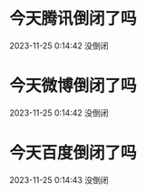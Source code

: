 # 今天腾讯倒闭了吗

2023-11-25 0:14:42 没倒闭

# 今天微博倒闭了吗

2023-11-25 0:14:42 没倒闭

# 今天百度倒闭了吗

2023-11-25 0:14:43 没倒闭


